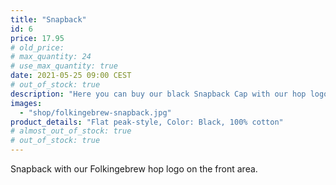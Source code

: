 ```yaml
---
title: "Snapback"
id: 6
price: 17.95
# old_price:
# max_quantity: 24
# use_max_quantity: true
date: 2021-05-25 09:00 CEST
# out_of_stock: true
description: "Here you can buy our black Snapback Cap with our hop logo on the front."
images:
  - "shop/folkingebrew-snapback.jpg"
product_details: "Flat peak-style, Color: Black, 100% cotton"
# almost_out_of_stock: true
# out_of_stock: true
---
```


Snapback with our Folkingebrew hop logo on the front area.
